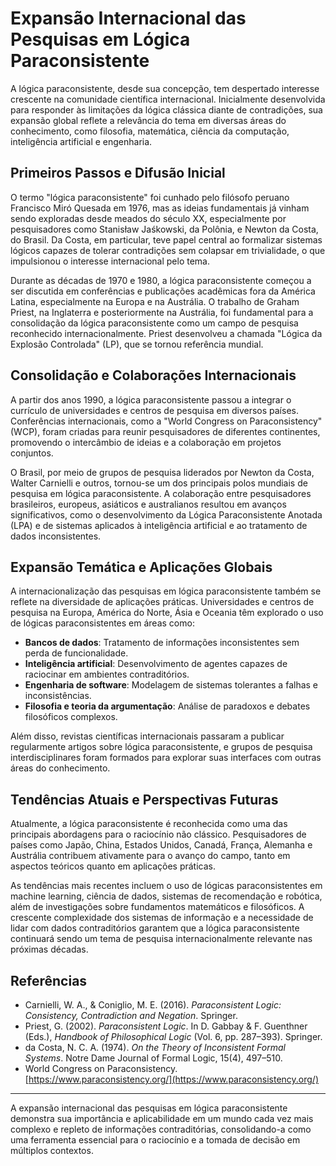 # Expansão Internacional das Pesquisas em Lógica Paraconsistente

A lógica paraconsistente, desde sua concepção, tem despertado interesse crescente na comunidade científica internacional. Inicialmente desenvolvida para responder às limitações da lógica clássica diante de contradições, sua expansão global reflete a relevância do tema em diversas áreas do conhecimento, como filosofia, matemática, ciência da computação, inteligência artificial e engenharia.

## Primeiros Passos e Difusão Inicial

O termo "lógica paraconsistente" foi cunhado pelo filósofo peruano Francisco Miró Quesada em 1976, mas as ideias fundamentais já vinham sendo exploradas desde meados do século XX, especialmente por pesquisadores como Stanisław Jaśkowski, da Polônia, e Newton da Costa, do Brasil. Da Costa, em particular, teve papel central ao formalizar sistemas lógicos capazes de tolerar contradições sem colapsar em trivialidade, o que impulsionou o interesse internacional pelo tema.

Durante as décadas de 1970 e 1980, a lógica paraconsistente começou a ser discutida em conferências e publicações acadêmicas fora da América Latina, especialmente na Europa e na Austrália. O trabalho de Graham Priest, na Inglaterra e posteriormente na Austrália, foi fundamental para a consolidação da lógica paraconsistente como um campo de pesquisa reconhecido internacionalmente. Priest desenvolveu a chamada "Lógica da Explosão Controlada" (LP), que se tornou referência mundial.

## Consolidação e Colaborações Internacionais

A partir dos anos 1990, a lógica paraconsistente passou a integrar o currículo de universidades e centros de pesquisa em diversos países. Conferências internacionais, como a "World Congress on Paraconsistency" (WCP), foram criadas para reunir pesquisadores de diferentes continentes, promovendo o intercâmbio de ideias e a colaboração em projetos conjuntos.

O Brasil, por meio de grupos de pesquisa liderados por Newton da Costa, Walter Carnielli e outros, tornou-se um dos principais polos mundiais de pesquisa em lógica paraconsistente. A colaboração entre pesquisadores brasileiros, europeus, asiáticos e australianos resultou em avanços significativos, como o desenvolvimento da Lógica Paraconsistente Anotada (LPA) e de sistemas aplicados à inteligência artificial e ao tratamento de dados inconsistentes.

## Expansão Temática e Aplicações Globais

A internacionalização das pesquisas em lógica paraconsistente também se reflete na diversidade de aplicações práticas. Universidades e centros de pesquisa na Europa, América do Norte, Ásia e Oceania têm explorado o uso de lógicas paraconsistentes em áreas como:

- **Bancos de dados**: Tratamento de informações inconsistentes sem perda de funcionalidade.
- **Inteligência artificial**: Desenvolvimento de agentes capazes de raciocinar em ambientes contraditórios.
- **Engenharia de software**: Modelagem de sistemas tolerantes a falhas e inconsistências.
- **Filosofia e teoria da argumentação**: Análise de paradoxos e debates filosóficos complexos.

Além disso, revistas científicas internacionais passaram a publicar regularmente artigos sobre lógica paraconsistente, e grupos de pesquisa interdisciplinares foram formados para explorar suas interfaces com outras áreas do conhecimento.

## Tendências Atuais e Perspectivas Futuras

Atualmente, a lógica paraconsistente é reconhecida como uma das principais abordagens para o raciocínio não clássico. Pesquisadores de países como Japão, China, Estados Unidos, Canadá, França, Alemanha e Austrália contribuem ativamente para o avanço do campo, tanto em aspectos teóricos quanto em aplicações práticas.

As tendências mais recentes incluem o uso de lógicas paraconsistentes em machine learning, ciência de dados, sistemas de recomendação e robótica, além de investigações sobre fundamentos matemáticos e filosóficos. A crescente complexidade dos sistemas de informação e a necessidade de lidar com dados contraditórios garantem que a lógica paraconsistente continuará sendo um tema de pesquisa internacionalmente relevante nas próximas décadas.

## Referências

- Carnielli, W. A., & Coniglio, M. E. (2016). *Paraconsistent Logic: Consistency, Contradiction and Negation*. Springer.
- Priest, G. (2002). *Paraconsistent Logic*. In D. Gabbay & F. Guenthner (Eds.), *Handbook of Philosophical Logic* (Vol. 6, pp. 287–393). Springer.
- da Costa, N. C. A. (1974). *On the Theory of Inconsistent Formal Systems*. Notre Dame Journal of Formal Logic, 15(4), 497–510.
- World Congress on Paraconsistency. [https://www.paraconsistency.org/](https://www.paraconsistency.org/)

---

A expansão internacional das pesquisas em lógica paraconsistente demonstra sua importância e aplicabilidade em um mundo cada vez mais complexo e repleto de informações contraditórias, consolidando-a como uma ferramenta essencial para o raciocínio e a tomada de decisão em múltiplos contextos.
